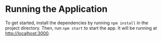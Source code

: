# Running the Application

To get started, install the dependencies by running `npm install` in the project directory. Then, run `npm start` to start the app. It will be running at [http://localhost:3000](http://localhost:3000).
